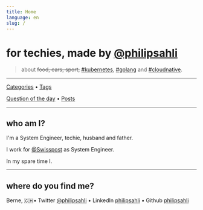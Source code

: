 ```yaml
---
title: Home
language: en
slug: /
---
```


# for techies, made by [@philipsahli](https://twitter.com/philipsahli)

> about ~~food, cars, sport,~~ [#kubernetes], [#golang] and [#cloudnative].

---

[Categories](/categories/) &bull; [Tags](/tags/)

[Question of the day](/categories/question-of-the-day/) &bull; [Posts](/posts/) 

---

## who am I?

I'm a System Engineer, techie, husband and father.

I work for [@Swisspost](https://twitter.com/SwissPost) as System Engineer.

In my spare time I. 

---

## where do you find me?

Berne, 🇨🇭&bull; Twitter [@philipsahli](https://twitter.com/philipsahli) &bull; LinkedIn [philipsahli](https://www.linkedin.com/in/philipsahli/) &bull; Github [philipsahli](https://github.com/philipsahli/)

[#kubernetes]: /tags/kubernetes/
[#golang]: /tags/golang/
[#cloudnative]: /tags/cloudnative/